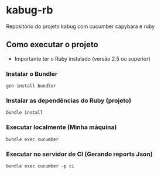# kabug-rb
Repositório do projeto kabug com cucumber capybara e ruby

## Como executar o projeto

* Importante ter o Ruby instalado (versão 2.5 ou superior)

### Instalar o Bundler
`
gen install bundler
`
### Instalar as dependências do Ruby (projeto)
`
bundle install
`
### Executar localmente (Minha máquina)
`
bundle exec cucumber
`
### Executar no servidor de CI (Gerando reports Json)
`
bundle exec cucumber -p ci
`
